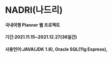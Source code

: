 NADRI(나드리)
=============
#### 국내여행 Planner 웹 프로젝트
#### 기간:2021.11.15~2021.12.27(36일간)
#### 사용언어:JAVA(JDK 1.8), Oracle SQL(11g Express), 
